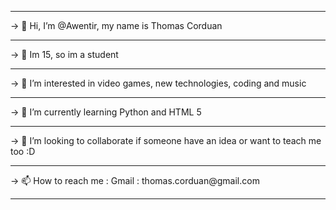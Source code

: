 <hr>
-> 👋 Hi, I’m @Awentir, my name is Thomas Corduan<hr>
-> 📖 Im 15, so im a student <hr>
-> 👀 I’m interested in video games, new technologies, coding and music<hr>
-> 🌱 I’m currently learning Python and HTML 5<hr>
-> 💞️ I’m looking to collaborate if someone have an idea or want to teach me too :D<hr>
-> 📫 How to reach me : Gmail : thomas.corduan@gmail.com<hr>

<!---
Awentir/Awentir is a ✨ special ✨ repository because its `README.md` (this file) appears on your GitHub profile.
You can click the Preview link to take a look at your changes.
--->
